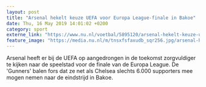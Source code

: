 ```yaml
---
layout: post
title: "Arsenal hekelt keuze UEFA voor Europa League-finale in Bakoe"
date: Thu, 16 May 2019 14:01:02 +0200
category: sport
externe_link: "https://www.nu.nl/voetbal/5895120/arsenal-hekelt-keuze-uefa-voor-europa-league-finale-in-bakoe.html"
feature_image: "https://media.nu.nl/m/tnsxfsfaxudb_sqr256.jpg/arsenal-hekelt-keuze-uefa-voor-europa-league-finale-in-bakoe.jpg"
---
```


Arsenal heeft er bij de UEFA op aangedrongen in de toekomst zorgvuldiger te kijken naar de speelstad voor de finale van de Europa League. De 'Gunners' balen fors dat ze net als Chelsea slechts 6.000 supporters mee mogen nemen naar de eindstrijd in Bakoe.
